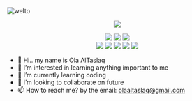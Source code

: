 
<img src="https://i.pinimg.com/originals/c4/01/e7/c401e7542ebab3674984a4f7c028c856.gif" alt="welto">

<p align="center">
<img src="https://github-readme-stats.vercel.app/api?username=olaaltaslaq&show_icons=true&theme=monokai">
</p>

<p align="center">
  <img src = "https://img.shields.io/badge/-JavaScript-eed718?style=flat&logo=javascript&logoColor=ffffff">
  <img src = "https://img.shields.io/badge/-HTML5-E34F26?style=flat&logo=html5&logoColor=white"> 
  <img src = "https://img.shields.io/badge/-CSS3-1572B6?style=flat&logo=css3&logoColor=white">
  <br>
    <img src="https://img.shields.io/badge/-Express.js-787878?style=flat">
  <img src="https://img.shields.io/badge/-Node.js-3C873A?style=flat&logo=Node.js&logoColor=white">
    <img src="http://img.shields.io/badge/-VS%20Code-007ACC?style=flat&logo=visual%20studio%20code&logoColor=white">
  <img src="http://img.shields.io/badge/-Heroku-430098?style=flat&logo=heroku&logoColor=white">
    <img src="https://img.shields.io/badge/mongodb-%2314354C.svg?style=flat&logo=numpy&logoColor=pink">

</p>

- 👋 Hi.. my name is Ola AlTaslaq 
- 👀 I’m interested in learning anything important to me 
- 🌱 I’m currently learning coding
- 💞️ I’m looking to collaborate on future
- 📫 How to reach me? by the email: olaaltaslaq@gmail.com

<!---
olaaltaslaq/olaaltaslaq is a ✨ special ✨ repository because its `README.md` (this file) appears on your GitHub profile.
You can click the Preview link to take a look at your changes.
--->
